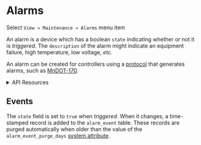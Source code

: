 # Alarms

Select `View ➔ Maintenance ➔ Alarms` menu item

An alarm is a device which has a boolean `state` indicating whether or not it is
_triggered_.  The `description` of the alarm might indicate an equipment
failure, high temperature, low voltage, _etc_.

An alarm can be created for controllers using a [protocol] that generates
alarms, such as [MnDOT-170].

<details>
<summary>API Resources</summary>

* `iris/api/alarm` (minimal)
* `iris/api/alarm/{name}` (full)

| Access       | Minimal                 | Full          |
|--------------|-------------------------|---------------|
| 👁️  View      | name, state             | trigger\_time |
| 🔧 Configure | description, controller | pin           |

</details>

## Events

The `state` field is set to `true` when _triggered_.  When it changes, a
time-stamped record is added to the `alarm_event` table.  These records are
purged automatically when older than the value of the `alarm_event_purge_days`
[system attribute].


[MnDOT-170]: protocols.html#mndot-170
[protocol]: protocols.html
[system attribute]: system_attributes.html
